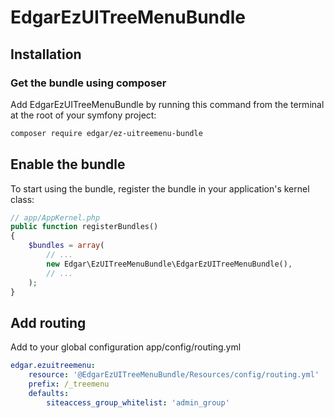 # EdgarEzUITreeMenuBundle

## Installation

### Get the bundle using composer

Add EdgarEzUITreeMenuBundle by running this command from the terminal at the root of
your symfony project:

```bash
composer require edgar/ez-uitreemenu-bundle
```

## Enable the bundle

To start using the bundle, register the bundle in your application's kernel class:

```php
// app/AppKernel.php
public function registerBundles()
{
    $bundles = array(
        // ...
        new Edgar\EzUITreeMenuBundle\EdgarEzUITreeMenuBundle(),
        // ...
    );
}
```

## Add routing

Add to your global configuration app/config/routing.yml

```yaml
edgar.ezuitreemenu:
    resource: '@EdgarEzUITreeMenuBundle/Resources/config/routing.yml'
    prefix: /_treemenu
    defaults:
        siteaccess_group_whitelist: 'admin_group'
```
